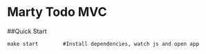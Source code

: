 # Marty Todo MVC

##Quick Start

```
make start        #Install dependencies, watch js and open app
```